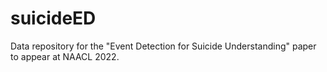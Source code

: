 # suicideED

Data repository for the "Event Detection for Suicide Understanding" paper to appear at NAACL 2022.
